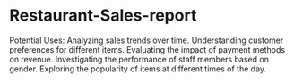 # Restaurant-Sales-report
Potential Uses:  Analyzing sales trends over time. Understanding customer preferences for different items. Evaluating the impact of payment methods on revenue. Investigating the performance of staff members based on gender. Exploring the popularity of items at different times of the day.
